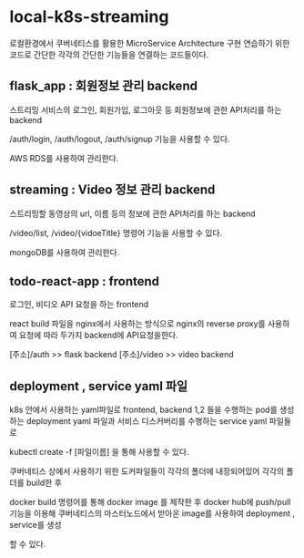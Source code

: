 # local-k8s-streaming

로컬환경에서 쿠버네티스를 활용한 MicroService Architecture 구현 연습하기 위한 코드로 간단한 각각의 간단한 기능들을 연결하는 코드들이다.


## flask_app : 회원정보 관리 backend

스트리밍 서비스의 로그인, 회원가입, 로그아웃 등 회원정보에 관한 API처리를 하는 backend

/auth/login, /auth/logout, /auth/signup 기능을 사용할 수 있다. 

AWS RDS를 사용하여 관리한다.


## streaming : Video 정보 관리 backend 


스트리밍할 동영상의 url, 이름 등의 정보에 관한 API처리를 하는 backend

/video/list, /video/{vidoeTitle} 명령어 기능을 사용할 수 있다.

mongoDB를 사용하여 관리한다.


## todo-react-app :  frontend

로그인, 비디오 API 요청을 하는 frontend

react build 파일을 nginx에서 사용하는 방식으로 nginx의 reverse proxy를 사용하여 요청에 따라 두가지 backend에 API요청을한다.

[주소]/auth >> flask backend
[주소]/video >> video backend


## deployment , service yaml 파일

k8s 안에서 사용하는 yaml파일로 frontend, backend 1,2 들을 수행하는 pod를 생성하는 deployment yaml 파일과 서비스 디스커버리를 수행하는 service yaml 파일들로

kubectl create -f [파일이름] 을 통해 사용할 수 있다.

쿠버네티스 상에서 사용하기 위한 도커파일들이 각각의 폴더에 내장되어있어 각각의 폴더를 build한 후 

docker build 명령어를 통해 docker image 를 제작한 후 docker hub에 push/pull 기능을 이용해 쿠버네티스의 마스터노드에서 받아온 image를 사용하여 deployment , service를 생성

할 수 있다.
